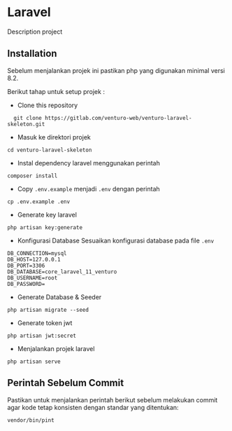 # Laravel

Description project

## Installation

Sebelum menjalankan projek ini pastikan php yang digunakan minimal versi 8.2.

Berikut tahap untuk setup projek :

-   Clone this repository

```
  git clone https://gitlab.com/venturo-web/venturo-laravel-skeleton.git
```

-   Masuk ke direktori projek

```
cd venturo-laravel-skeleton
```

-   Instal dependency laravel menggunakan perintah

```
composer install
```

-   Copy `.env.example` menjadi `.env` dengan perintah

```
cp .env.example .env
```

-   Generate key laravel

```
php artisan key:generate
```

-   Konfigurasi Database
    Sesuaikan konfigurasi database pada file `.env`

```
DB_CONNECTION=mysql
DB_HOST=127.0.0.1
DB_PORT=3306
DB_DATABASE=core_laravel_11_venturo
DB_USERNAME=root
DB_PASSWORD=
```

-   Generate Database & Seeder

```
php artisan migrate --seed
```

-   Generate token jwt

```
php artisan jwt:secret
```

-   Menjalankan projek laravel

```
php artisan serve
```

## Perintah Sebelum Commit

Pastikan untuk menjalankan perintah berikut sebelum melakukan commit agar kode tetap konsisten dengan standar yang ditentukan:

```
vendor/bin/pint
```
